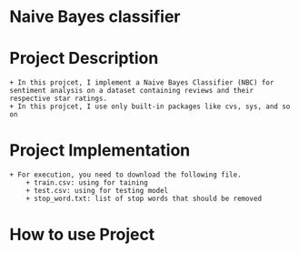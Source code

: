 # Naive Bayes classifier

# Project Description
    + In this projcet, I implement a Naive Bayes Classifier (NBC) for sentiment analysis on a dataset containing reviews and their respective star ratings.
    + In this projcet, I use only built-in packages like cvs, sys, and so on

# Project Implementation
    + For execution, you need to download the following file.
        + train.csv: using for taining 
        + test.csv: using for testing model
        + stop_word.txt: list of stop words that should be removed

# How to use Project

